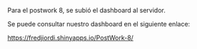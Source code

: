 Para el postwork 8, se subió el dashboard al servidor.

Se puede consultar nuestro dashboard en el siguiente enlace:

https://fredjiordi.shinyapps.io/PostWork-8/
